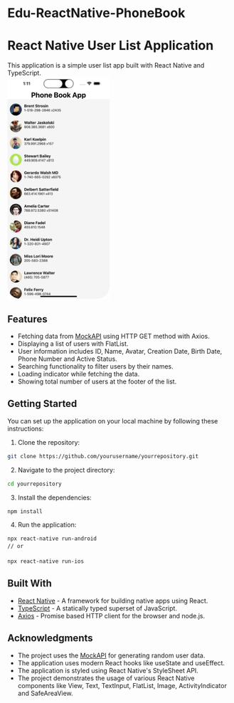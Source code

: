# Edu-ReactNative-PhoneBook
# React Native User List Application

This application is a simple user list app built with React Native and TypeScript. <br/>
<img src="./Img/App.png" alt="App Screenshot" height="500">

## Features

- Fetching data from [MockAPI](https://mockapi.io/) using HTTP GET method with Axios.
- Displaying a list of users with FlatList.
- User information includes ID, Name, Avatar, Creation Date, Birth Date, Phone Number and Active Status.
- Searching functionality to filter users by their names.
- Loading indicator while fetching the data.
- Showing total number of users at the footer of the list.

## Getting Started

You can set up the application on your local machine by following these instructions:

1. Clone the repository: 
```bash
git clone https://github.com/yourusername/yourrepository.git
```

2. Navigate to the project directory:
```bash
cd yourrepository
```
3. Install the dependencies:
```bash
npm install
```
4. Run the application:
```bash
npx react-native run-android
// or

npx react-native run-ios
```


## Built With

- [React Native](https://reactnative.dev/) - A framework for building native apps using React.
- [TypeScript](https://www.typescriptlang.org/) - A statically typed superset of JavaScript.
- [Axios](https://github.com/axios/axios) - Promise based HTTP client for the browser and node.js.

## Acknowledgments

- The project uses the [MockAPI](https://mockapi.io/) for generating random user data.
- The application uses modern React hooks like useState and useEffect.
- The application is styled using React Native's StyleSheet API.
- The project demonstrates the usage of various React Native components like View, Text, TextInput, FlatList, Image, ActivityIndicator and SafeAreaView.
